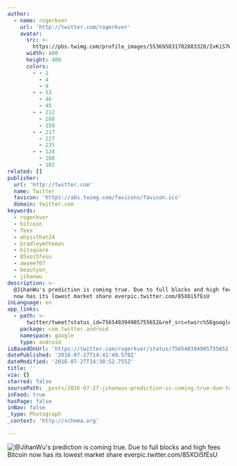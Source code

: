 ```yaml
---
author:
  - name: rogerkver
    url: 'http://twitter.com/rogerkver'
    avatar:
      src: >-
        https://pbs.twimg.com/profile_images/553695831782883328/IvKiS7WJ_400x400.jpeg
      width: 400
      height: 400
      colors:
        - - 2
          - 4
          - 9
        - - 53
          - 46
          - 45
        - - 212
          - 188
          - 159
        - - 217
          - 227
          - 235
        - - 124
          - 108
          - 102
related: []
publisher:
  url: 'http://twitter.com'
  name: Twitter
  favicon: 'https://abs.twimg.com/favicons/favicon.ico'
  domain: twitter.com
keywords:
  - rogerkver
  - bitcoin
  - fees
  - whyisthat24
  - bradleymthomas
  - bitsquare
  - 85xoi5fesu
  - awyee707
  - beautyon_
  - jihanwu
description: >-
  @JihanWu's prediction is coming true. Due to full blocks and high fees Bitcoin
  now has its lowest market share everpic.twitter.com/85XOi5fEsU
inLanguage: en
app_links:
  - path: >-
      twitter/tweet?status_id=756540394905755652&ref_src=twsrc%5Egoogle%7Ctwcamp%5Eandroidseo%7Ctwgr%5Estatus%7Ctwterm%5E756540394905755652
    package: com.twitter.android
    namespace: google
    type: android
isBasedOnUrl: 'https://twitter.com/rogerkver/status/756540394905755652'
datePublished: '2016-07-27T14:41:49.578Z'
dateModified: '2016-07-27T14:38:52.755Z'
title: ''
via: {}
starred: false
sourcePath: _posts/2016-07-27-jihanwus-prediction-is-coming-true-due-to-full-blocks-and.md
inFeed: true
hasPage: false
inNav: false
_type: Photograph
_context: 'http://schema.org'

---
```

![@JihanWu's prediction is coming true. Due to full blocks and high fees Bitcoin now has its lowest market share everpic.twitter.com/85XOi5fEsU](https://pbs.twimg.com/media/Cn_FeAlVYAAhEZj.jpg:large)